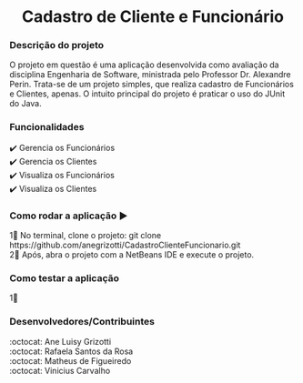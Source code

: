 <h1 align="center"> Cadastro de Cliente e Funcionário </h1>

### Descrição do projeto
O projeto em questão é uma aplicação desenvolvida como avaliação da disciplina Engenharia de Software, ministrada pelo Professor Dr. Alexandre Perin. Trata-se de um projeto simples, que realiza cadastro de Funcionários e Clientes, apenas. O intuito principal do projeto é praticar o uso do JUnit do Java.

### Funcionalidades
<div> ✔️ Gerencia os Funcionários <div>
<div> ✔️ Gerencia os Clientes <div>
<div> ✔️ Visualiza os Funcionários <div>
<div> ✔️ Visualiza os Clientes <div>

### Como rodar a aplicação ▶️
<div> 1⃣ No terminal, clone o projeto: git clone https://github.com/anegrizotti/CadastroClienteFuncionario.git <div>
<div> 2⃣ Após, abra o projeto com a NetBeans IDE e execute o projeto. <div>

### Como testar a aplicação 
1⃣

### Desenvolvedores/Contribuintes
<div> :octocat: Ane Luisy Grizotti <div>
<div> :octocat: Rafaela Santos da Rosa <div>
<div> :octocat: Matheus de Figueiredo <div>
<div> :octocat: Vinicius Carvalho <div>
